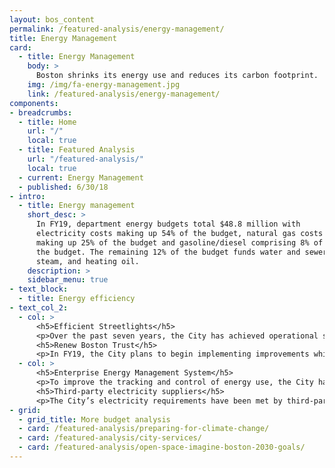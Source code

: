 ```yaml
---
layout: bos_content
permalink: /featured-analysis/energy-management/
title: Energy Management
card:
  - title: Energy Management
    body: >
      Boston shrinks its energy use and reduces its carbon footprint.  See how.
    img: /img/fa-energy-management.jpg
    link: /featured-analysis/energy-management/
components:
- breadcrumbs:
  - title: Home
    url: "/"
    local: true
  - title: Featured Analysis
    url: "/featured-analysis/"
    local: true
  - current: Energy Management
  - published: 6/30/18
- intro:
  - title: Energy management
    short_desc: >
      In FY19, department energy budgets total $48.8 million with 
      electricity costs making up 54% of the budget, natural gas costs 
      making up 25% of the budget and gasoline/diesel comprising 8% of 
      the budget. The remaining 12% of the budget funds water and sewer, 
      steam, and heating oil.
    description: >
    sidebar_menu: true
- text_block:
  - title: Energy efficiency
- text_col_2:
  - col: >
      <h5>Efficient Streetlights</h5>
      <p>Over the past seven years, the City has achieved operational savings through the conversion of street lights to newer fixtures using Light Emitting Diode (“LED”) technology.</p>
      <h5>Renew Boston Trust</h5>
      <p>In FY19, the City plans to begin implementing improvements which will result in utility cost savings for City facilities, under an initiative entitled “Renew Boston Trust.”  <blockquote>This initiative is not a trust in the traditional sense, but a program to bundle municipal utility cost savings projects. </blockquote>The initial step was to have an Energy Service Company (“ESCO”) conducting an Investment Grade Audit (“IGA”) of the City’s facilities portfolio to identify projects with significant utility savings potential. The City expects to select projects based upon the IGA analysis and implement the program through one or more contracts with the ESCO that will provide long-term financial guarantees on the net savings for such projects. The City plans to finance the program with general obligation bonds with debt service expected to be offset by the long-term energy savings guaranteed by the ESCO. </p>
  - col: >
      <h5>Enterprise Energy Management System</h5>
      <p>To improve the tracking and control of energy use, the City has re-procured services to support an Enterprise Energy Management System (“EEMS”). The current EEMS enables the City to monitor and report on the energy consumed by its 314 buildings and other fixed assets, and its vehicle fleet, and is used by the City to meet its public reporting obligation under the Building Energy Reporting and Disclosure Ordinance.  The EEMS has also facilitated the identification of energy efficiency projects and billing errors that have saved the City $1.2 million in the past year alone.</p>
      <h5>Third-party electricity suppliers</h5>
      <p>The City’s electricity requirements have been met by third-party commodity supply contractors since March 2005. To date, the amounts the City has paid to its third-party electricity suppliers have been less than the amounts it would have paid if it had continued to accept default electric service from its local distribution company, Eversource</p>
- grid: 
  - grid_title: More budget analysis
  - card: /featured-analysis/preparing-for-climate-change/
  - card: /featured-analysis/city-services/
  - card: /featured-analysis/open-space-imagine-boston-2030-goals/
---
```

